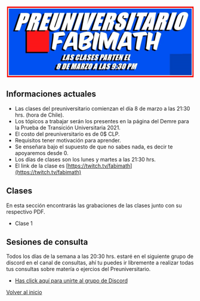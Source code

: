 
<div>
<p style = 'text-align:center;'>
<img src="preu.jpg" alt="JuveYell" width="500px">
</p>
</div>

## Informaciones actuales

* Las clases del preuniversitario comienzan el día 8 de marzo a las 21:30 hrs. (hora de Chile).
* Los tópicos a trabajar serán los presentes en la página del Demre para la Prueba de Transición Universitaria 2021.
* El costo del preuniversitario es de 0$ CLP.
* Requisitos tener motivación para aprender.
* Se enseñara bajo el supuesto de que no sabes nada, es decir te apoyaremos desde 0.
* Los días de clases son los lunes y martes a las 21:30 hrs.
* El link de la clase es [https://twitch.tv/fabimath](https://twitch.tv/fabimath)

## Clases
En esta sección encontrarás las grabaciones de las clases junto con su respectivo PDF.
* Clase 1

## Sesiones de consulta
Todos los días de la semana a las 20:30 hrs. estaré en el siguiente grupo de discord en el canal de consultas, ahí tu puedes ir libremente a realizar todas tus consultas sobre matería o ejercios del Preuniversitario.
* [Has click aquí para unirte al grupo de Discord](https://discord.gg/TR8rrZG3GV)

[Volver al inicio](https://fabimath.github.io/Fabimath/)
